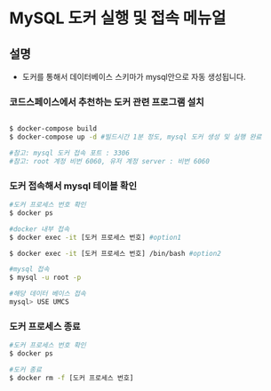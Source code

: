 # MySQL 도커 실행 및 접속 메뉴얼

## 설명

- 도커를 통해서 데이터베이스 스키마가 mysql안으로 자동 생성됩니다. 

### 코드스페이스에서 추천하는 도커 관련 프로그램 설치

```bash

$ docker-compose build
$ docker-compose up -d #빌드시간 1분 정도, mysql 도커 생성 및 실행 완료

#참고: mysql 도커 접속 포트 : 3306
#참고: root 계정 비번 6060, 유저 계정 server : 비번 6060

```

### 도커 접속해서 mysql 테이블 확인
    

```bash
#도커 프로세스 번호 확인
$ docker ps  

#docker 내부 접속
$ docker exec -it [도커 프로세스 번호] #option1

$ docker exec -it [도커 프로세스 번호] /bin/bash #option2

#mysql 접속
$ mysql -u root -p

#해당 데이터 베이스 접속
mysql> USE UMCS

```

### 도커 프로세스 종료


``` bash 
#도커 프로세스 번호 확인
$ docker ps

#도커 종료
$ docker rm -f [도커 프로세스 번호]
```
